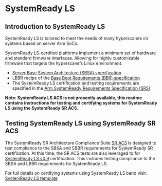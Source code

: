 # SystemReady LS

## Introduction to SystemReady LS
 
SystemReady LS is tailored to meet the needs of many hyperscalers on systems based on server Arm SoCs.

SystemReady LS-certified platforms implement a minimum set of hardware and standard firmware interfaces. Allowing for highly customizable firmware that targets the hyperscaler’s Linux environment.

* [Server Base System Architecture (SBSA) specification](https://developer.arm.com/documentation/den0029/d/?lang=en)
* LBBR recipe of the [Base Boot Requirements (BBR) specification](https://developer.arm.com/documentation/den0044/latest)
* The SystemReady LS certification and testing requirements are specified in the [Arm SystemReady Requirements Specification (SRS)](https://developer.arm.com/documentation/den0109/latest)

**Note: SystemReady LS ACS is not presently available, this readme contains instructions for testing and certifying systems for SystemReady LS using the SystemReady SR ACS.**


## Testing SystemReady LS using SystemReady SR ACS

The SystemReady SR Architecture Compliance Suite [SR ACS](https://github.com/ARM-software/arm-systemready/tree/main/SR) is designed to test compliance to the SBSA and SBBR requirements for SystemReady SR certification. At this time, the SR ACS tests are also leveraged to for [SystemReady LS v0.9](https://www.arm.com/architecture/system-architectures/systemready-certification-program/ls) certification. This includes testing compliance to the SBSA and LBBR requirements for SystemReady LS.

For full details on certifying systems using SystemReady LS band visit: [SystemReady LS template](https://gitlab.arm.com/systemready/systemready-ls-template)
 

